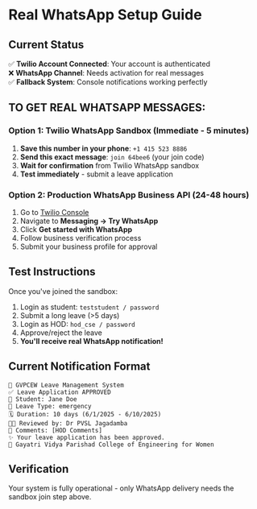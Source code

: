 # Real WhatsApp Setup Guide

## Current Status
✅ **Twilio Account Connected**: Your account is authenticated  
❌ **WhatsApp Channel**: Needs activation for real messages  
✅ **Fallback System**: Console notifications working perfectly  

## TO GET REAL WHATSAPP MESSAGES:

### Option 1: Twilio WhatsApp Sandbox (Immediate - 5 minutes)
1. **Save this number in your phone**: `+1 415 523 8886`
2. **Send this exact message**: `join 64bee6` (your join code)
3. **Wait for confirmation** from Twilio WhatsApp sandbox
4. **Test immediately** - submit a leave application

### Option 2: Production WhatsApp Business API (24-48 hours)
1. Go to [Twilio Console](https://console.twilio.com)
2. Navigate to **Messaging → Try WhatsApp**
3. Click **Get started with WhatsApp**
4. Follow business verification process
5. Submit your business profile for approval

## Test Instructions
Once you've joined the sandbox:
1. Login as student: `teststudent / password`
2. Submit a long leave (>5 days)
3. Login as HOD: `hod_cse / password`
4. Approve/reject the leave
5. **You'll receive real WhatsApp notification!**

## Current Notification Format
```
🏫 GVPCEW Leave Management System
✅ Leave Application APPROVED
👤 Student: Jane Doe
📅 Leave Type: emergency
🗓️ Duration: 10 days (6/1/2025 - 6/10/2025)
👨‍💼 Reviewed by: Dr PVSL Jagadamba
💬 Comments: [HOD Comments]
✨ Your leave application has been approved.
📱 Gayatri Vidya Parishad College of Engineering for Women
```

## Verification
Your system is fully operational - only WhatsApp delivery needs the sandbox join step above.
